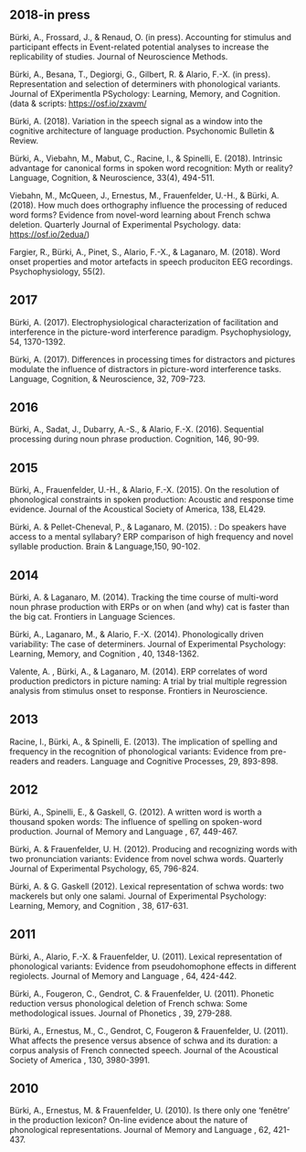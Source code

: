 ## 2018-in press

Bürki, A., Frossard, J., & Renaud, O. (in press). Accounting for stimulus and participant effects in Event-related potential analyses to increase the replicability of studies. Journal of Neuroscience Methods.

Bürki, A., Besana, T., Degiorgi, G., Gilbert, R. & Alario, F.-X. (in press). Representation and selection of determiners with phonological variants. Journal of EXperimentla PSychology: Learning, Memory, and Cognition. (data & scripts: https://osf.io/zxavm/

Bürki, A. (2018). Variation in the speech signal as a window into the cognitive architecture of language production. Psychonomic Bulletin & Review.

Bürki, A., Viebahn, M., Mabut, C., Racine, I., & Spinelli, E. (2018).  Intrinsic advantage for canonical forms in spoken word recognition: Myth or reality? Language, Cognition, & Neuroscience, 33(4), 494-511.

Viebahn, M., McQueen, J., Ernestus, M., Frauenfelder, U.-H., & Bürki, A. (2018). How much does orthography influence the processing of reduced word forms? Evidence from novel-word learning about French schwa deletion. Quarterly Journal of Experimental Psychology. data: https://osf.io/2edua/)

Fargier, R., Bürki, A., Pinet, S., Alario, F.-X., & Laganaro, M. (2018). Word onset properties and motor artefacts in speech produciton EEG recordings. Psychophysiology, 55(2).

 

## 2017

Bürki, A. (2017). Electrophysiological characterization of facilitation and interference in the picture-word interference paradigm. Psychophysiology, 54, 1370-1392.

Bürki, A. (2017). Differences in processing times for distractors and pictures modulate the influence of distractors in picture-word interference tasks. Language, Cognition, & Neuroscience, 32, 709-723.

 

## 2016

Bürki, A., Sadat, J., Dubarry, A.-S., & Alario, F.-X. (2016). Sequential processing during noun phrase production. Cognition, 146, 90-99.

 

## 2015

Bürki, A., Frauenfelder, U.-H., & Alario, F.-X. (2015). On the resolution of phonological constraints in spoken production: Acoustic and response time evidence. Journal of the Acoustical Society of America, 138, EL429.

Bürki, A. & Pellet-Cheneval, P., & Laganaro, M. (2015). : Do speakers have access to a mental syllabary? ERP comparison of high frequency and novel syllable production. Brain & Language,150, 90-102.

 

## 2014

Bürki, A. & Laganaro, M. (2014). Tracking the time course of multi-word noun phrase production with ERPs or on when (and why) cat is faster than the big cat. Frontiers in Language Sciences.

Bürki, A., Laganaro, M., & Alario, F.-X. (2014). Phonologically driven variability: The case of determiners. Journal of Experimental Psychology: Learning, Memory, and Cognition , 40, 1348-1362.

Valente, A. , Bürki, A., & Laganaro, M. (2014).  ERP correlates of word production predictors in picture naming: A trial by trial multiple regression analysis from stimulus onset to response. Frontiers in Neuroscience.

 

## 2013

Racine, I., Bürki, A., & Spinelli, E. (2013). The implication of spelling and frequency in the recognition of phonological variants: Evidence from pre-readers and readers. Language and Cognitive Processes, 29, 893-898.

 

## 2012

Bürki, A., Spinelli, E., & Gaskell, G. (2012). A written word is worth a thousand spoken words: The influence of spelling on spoken-word production. Journal of Memory and Language , 67, 449-467.

Bürki, A. & Frauenfelder, U. H. (2012). Producing and recognizing words with two pronunciation variants: Evidence from novel schwa words. Quarterly Journal of Experimental Psychology, 65, 796-824.

Bürki, A. & G. Gaskell (2012). Lexical representation of schwa words: two mackerels but only one salami. Journal of Experimental Psychology: Learning, Memory, and Cognition , 38, 617-631.

 

## 2011

Bürki, A., Alario, F.-X. & Frauenfelder, U. (2011). Lexical representation of phonological variants: Evidence from pseudohomophone effects in different regiolects. Journal of Memory and Language , 64, 424-442. 

Bürki, A., Fougeron, C., Gendrot, C. & Frauenfelder, U. (2011). Phonetic reduction versus phonological deletion of French schwa: Some methodological issues. Journal of Phonetics , 39, 279-288. 

Bürki, A., Ernestus, M., C., Gendrot, C, Fougeron & Frauenfelder, U. (2011). What affects the presence versus absence of schwa and its duration: a corpus analysis of French connected speech. Journal of the Acoustical Society of America , 130, 3980-3991.

 

## 2010

Bürki, A., Ernestus, M. & Frauenfelder, U. (2010). Is there only one ‘fenêtre’ in the production lexicon? On-line evidence about the nature of phonological representations. Journal of Memory and Language , 62, 421-437.

 
